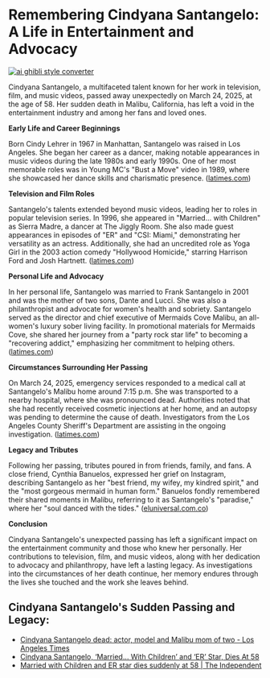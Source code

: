 # Remembering Cindyana Santangelo: A Life in Entertainment and Advocacy

[![ai ghibli style converter](https://i.imgur.com/dwt8Y5G.gif)](https://witbeam.net/slzx)

Cindyana Santangelo, a multifaceted talent known for her work in television, film, and music videos, passed away unexpectedly on March 24, 2025, at the age of 58. Her sudden death in Malibu, California, has left a void in the entertainment industry and among her fans and loved ones.

**Early Life and Career Beginnings**

Born Cindy Lehrer in 1967 in Manhattan, Santangelo was raised in Los Angeles. She began her career as a dancer, making notable appearances in music videos during the late 1980s and early 1990s. One of her most memorable roles was in Young MC's "Bust a Move" video in 1989, where she showcased her dance skills and charismatic presence. ([latimes.com](https://www.latimes.com/entertainment-arts/story/2025-03-26/cindyana-santangelo-dead-malibu?utm_source=openai))

**Television and Film Roles**

Santangelo's talents extended beyond music videos, leading her to roles in popular television series. In 1996, she appeared in "Married... with Children" as Sierra Madre, a dancer at The Jiggly Room. She also made guest appearances in episodes of "ER" and "CSI: Miami," demonstrating her versatility as an actress. Additionally, she had an uncredited role as Yoga Girl in the 2003 action comedy "Hollywood Homicide," starring Harrison Ford and Josh Hartnett. ([latimes.com](https://www.latimes.com/entertainment-arts/story/2025-03-26/cindyana-santangelo-dead-malibu?utm_source=openai))

**Personal Life and Advocacy**

In her personal life, Santangelo was married to Frank Santangelo in 2001 and was the mother of two sons, Dante and Lucci. She was also a philanthropist and advocate for women's health and sobriety. Santangelo served as the director and chief executive of Mermaids Cove Malibu, an all-women's luxury sober living facility. In promotional materials for Mermaids Cove, she shared her journey from a "party rock star life" to becoming a "recovering addict," emphasizing her commitment to helping others. ([latimes.com](https://www.latimes.com/entertainment-arts/story/2025-03-26/cindyana-santangelo-dead-malibu?utm_source=openai))

**Circumstances Surrounding Her Passing**

On March 24, 2025, emergency services responded to a medical call at Santangelo's Malibu home around 7:15 p.m. She was transported to a nearby hospital, where she was pronounced dead. Authorities noted that she had recently received cosmetic injections at her home, and an autopsy was pending to determine the cause of death. Investigators from the Los Angeles County Sheriff's Department are assisting in the ongoing investigation. ([latimes.com](https://www.latimes.com/entertainment-arts/story/2025-03-26/cindyana-santangelo-dead-malibu?utm_source=openai))

**Legacy and Tributes**

Following her passing, tributes poured in from friends, family, and fans. A close friend, Cynthia Banuelos, expressed her grief on Instagram, describing Santangelo as her "best friend, my wifey, my kindred spirit," and the "most gorgeous mermaid in human form." Banuelos fondly remembered their shared moments in Malibu, referring to it as Santangelo's "paradise," where her "soul danced with the tides." ([eluniversal.com.co](https://www.eluniversal.com.co/farandula/2025/03/27/murio-cindyana-santangelo-la-marilyn-monroe-latina-y-actriz-de-csi/?utm_source=openai))

**Conclusion**

Cindyana Santangelo's unexpected passing has left a significant impact on the entertainment community and those who knew her personally. Her contributions to television, film, and music videos, along with her dedication to advocacy and philanthropy, have left a lasting legacy. As investigations into the circumstances of her death continue, her memory endures through the lives she touched and the work she leaves behind.


## Cindyana Santangelo's Sudden Passing and Legacy:
- [Cindyana Santangelo dead: actor, model and Malibu mom of two - Los Angeles Times](https://www.latimes.com/entertainment-arts/story/2025-03-26/cindyana-santangelo-dead-malibu?utm_source=openai)
- [Cindyana Santangelo, ‘Married… With Children’ and ‘ER’ Star, Dies At 58](https://www.wideopencountry.com/cindyana-santangelo-married-with-children-and-er-dies/?utm_source=openai)
- [Married with Children and ER star dies suddenly at 58 | The Independent](https://www.the-independent.com/arts-entertainment/tv/news/cindyana-santangelo-dead-married-with-children-b2721897.html?utm_source=openai)